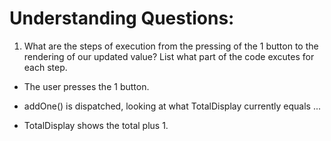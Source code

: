 # Understanding Questions:

1. What are the steps of execution from the pressing of the 1 button to the rendering of our updated value? List what part of the code excutes for each step.

- The user presses the 1 button.
- addOne() is dispatched, looking at what TotalDisplay currently equals
  ...

- TotalDisplay shows the total plus 1.
